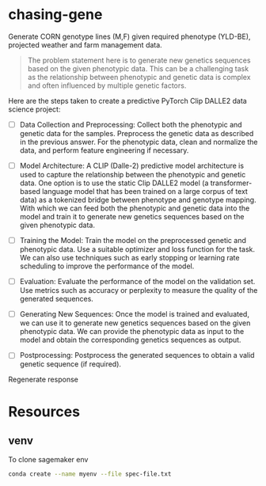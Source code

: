 # chasing-gene
Generate CORN genotype lines (M,F) given required phenotype (YLD-BE), projected weather and farm management data.

> The problem statement here is to generate new genetics sequences based on the given phenotypic data. This can be a challenging task as the relationship between phenotypic and genetic data is complex and often influenced by multiple genetic factors.

Here are the steps taken to create a predictive PyTorch Clip DALLE2 data science project:

- [ ] Data Collection and Preprocessing: Collect both the phenotypic and genetic data for the samples. Preprocess the genetic data as described in the previous answer. For the phenotypic data, clean and normalize the data, and perform feature engineering if necessary.

- [ ] Model Architecture: A CLIP (Dalle-2) predictive model architecture is used to capture the relationship between the phenotypic and genetic data. One option is to use the static Clip DALLE2 model (a transformer-based language model that has been trained on a large corpus of text data) as a tokenized bridge between phenotype and genotype mapping. With which we can feed both the phenotypic and genetic data into the model and train it to generate new genetics sequences based on the given phenotypic data.

- [ ] Training the Model: Train the model on the preprocessed genetic and phenotypic data. Use a suitable optimizer and loss function for the task. We can also use techniques such as early stopping or learning rate scheduling to improve the performance of the model.

- [ ] Evaluation: Evaluate the performance of the model on the validation set. Use metrics such as accuracy or perplexity to measure the quality of the generated sequences.

- [ ] Generating New Sequences: Once the model is trained and evaluated, we can use it to generate new genetics sequences based on the given phenotypic data. We can provide the phenotypic data as input to the model and obtain the corresponding genetics sequences as output.

- [ ] Postprocessing: Postprocess the generated sequences to obtain a valid genetic sequence (if required).






Regenerate response



# Resources

## venv
To clone sagemaker env
```bash
conda create --name myenv --file spec-file.txt
```